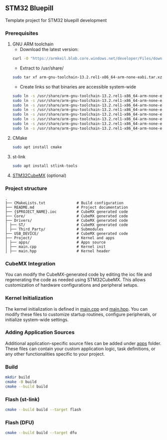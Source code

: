 ## STM32 Bluepill
Template project for STM32 bluepill development

### Prerequisites
1. GNU ARM toolchain
    * Download the latest version:
    ```bash
    curl -O "https://armkeil.blob.core.windows.net/developer/Files/downloads/gnu/13.2.rel1/binrel/arm-gnu-toolchain-13.2.rel1-x86_64-arm-none-eabi.tar.xz"
    ```
    * Extract to /usr/share/
    ```bash
    sudo tar xf arm-gnu-toolchain-13.2.rel1-x86_64-arm-none-eabi.tar.xz -C /usr/share/
    ```
    * Create links so that binaries are accessible system-wide
    ```bash
    sudo ln -s /usr/share/arm-gnu-toolchain-13.2.rel1-x86_64-arm-none-eabi/bin/arm-none-eabi-gcc /usr/bin/arm-none-eabi-gcc 
    sudo ln -s /usr/share/arm-gnu-toolchain-13.2.rel1-x86_64-arm-none-eabi/bin/arm-none-eabi-g++ /usr/bin/arm-none-eabi-g++
    sudo ln -s /usr/share/arm-gnu-toolchain-13.2.rel1-x86_64-arm-none-eabi/bin/arm-none-eabi-gdb /usr/bin/arm-none-eabi-gdb
    sudo ln -s /usr/share/arm-gnu-toolchain-13.2.rel1-x86_64-arm-none-eabi/bin/arm-none-eabi-size /usr/bin/arm-none-eabi-size
    sudo ln -s /usr/share/arm-gnu-toolchain-13.2.rel1-x86_64-arm-none-eabi/bin/arm-none-eabi-ar /usr/bin/arm-none-eabi-ar
    sudo ln -s /usr/share/arm-gnu-toolchain-13.2.rel1-x86_64-arm-none-eabi/bin/arm-none-eabi-nm /usr/bin/arm-none-eabi-nm
    sudo ln -s /usr/share/arm-gnu-toolchain-13.2.rel1-x86_64-arm-none-eabi/bin/arm-none-eabi-objcopy /usr/bin/arm-none-eabi-objcopy
    sudo ln -s /usr/share/arm-gnu-toolchain-13.2.rel1-x86_64-arm-none-eabi/bin/arm-none-eabi-objdump /usr/bin/arm-none-eabi-objdump
    ```
2. CMake
    ```bash
    sudo apt install cmake
    ```
3. st-link
    ```bash
    sudo apt install stlink-tools
    ```
4. [STM32CubeMX](https://www.st.com/en/development-tools/stm32cubemx.html) (optional)

### Project structure
    .
    ├── CMakeLists.txt              # Build configuration
    ├── README.md                   # Project documentation
    ├── {$PROJECT_NAME}.ioc         # CubeMX generated code
    ├── Core/                       # CubeMX generated code
    ├── Drivers/                    # CubeMX generated code
    │ ├── ST/                       # CubeMX generated code
    │ ├── Third_Party/              # Submodules
    ├── USB_DEVICE/                 # CubeMX generated code
    ├── Project/                    # Kernel and apps
    │ ├── apps/                     # Apps source
    │ ├── main.cpp                  # Kernel init
    │ ├── main.hpp                  # Kernel header

### CubeMX Integration
You can modify the CubeMX-generated code by editing the ioc file and regenerating the code as needed using STM32CubeMX. 
This allows customization of hardware configurations and peripheral setups.

### Kernel Initialization
The kernel initialization is defined in [main.cpp](Project/main.cpp) and [main.hpp](Project/main.hpp). 
You can modify these files to customize startup routines, configure peripherals, or initialize system-wide settings.

### Adding Application Sources
Additional application-specific source files can be added under [apps](Project/apps/) folder. 
These files can contain your custom application logic, task definitions, or any other functionalities specific to your project.

### Build
```bash
mkdir build
cmake -B build
cmake --build build
```

### Flash (st-link)
```bash
cmake --build build --target flash
```

### Flash (DFU)
```bash
cmake --build build --target dfu
```
